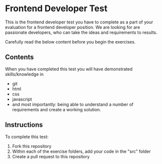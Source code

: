 Frontend Developer Test
============

This is the frontend developer test you have to complete as a part of your evaluation for a frontend developer position.
We are looking for are passionate developers, who can take the ideas and requirements to results.

Carefully read the below content before you begin the exercises.

Contents
--------

When you have completed this test you will have demonstrated skills/knowledge in
- git
- html
- css
- javascript
- and most importantly: being able to understand a number of requirements and create a working solution.

Instructions
------------
To complete this test:
1. Fork this repository
2. Within each of the exercise folders, add your code in the "src" folder
3. Create a pull request to this repository
